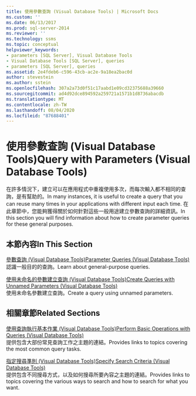 ```yaml
---
title: 使用參數查詢 (Visual Database Tools) | Microsoft Docs
ms.custom: ''
ms.date: 06/13/2017
ms.prod: sql-server-2014
ms.reviewer: ''
ms.technology: ssms
ms.topic: conceptual
helpviewer_keywords:
- parameters [SQL Server], Visual Database Tools
- Visual Database Tools [SQL Server], queries
- parameters [SQL Server], queries
ms.assetid: 2e4fdeb6-c596-43cb-ac2e-9a18ea2bac0d
author: stevestein
ms.author: sstein
ms.openlocfilehash: 307a2a73d0f51c17aabd1e09cd32375688a39660
ms.sourcegitcommit: ad4d92dce894592a259721a1571b1d8736abacdb
ms.translationtype: MT
ms.contentlocale: zh-TW
ms.lasthandoff: 08/04/2020
ms.locfileid: "87688401"
---
```

# <a name="query-with-parameters-visual-database-tools"></a><span data-ttu-id="9a909-102">使用參數查詢 (Visual Database Tools)</span><span class="sxs-lookup"><span data-stu-id="9a909-102">Query with Parameters (Visual Database Tools)</span></span>
  <span data-ttu-id="9a909-103">在許多情況下，建立可以在應用程式中重複使用多次，而每次輸入都不相同的查詢，是有幫助的。</span><span class="sxs-lookup"><span data-stu-id="9a909-103">In many instances, it is useful to create a query that you can reuse many times in your applications with different input each time.</span></span> <span data-ttu-id="9a909-104">在此章節中，您能夠獲得關於如何針對這些一般用途建立參數查詢的詳細資訊。</span><span class="sxs-lookup"><span data-stu-id="9a909-104">In this section you will find information about how to create parameter queries for these general purposes.</span></span>  
  
## <a name="in-this-section"></a><span data-ttu-id="9a909-105">本節內容</span><span class="sxs-lookup"><span data-stu-id="9a909-105">In This Section</span></span>  
 [<span data-ttu-id="9a909-106">參數查詢 &#40;Visual Database Tools&#41;</span><span class="sxs-lookup"><span data-stu-id="9a909-106">Parameter Queries &#40;Visual Database Tools&#41;</span></span>](visual-database-tools.md)  
 <span data-ttu-id="9a909-107">認識一般目的的查詢。</span><span class="sxs-lookup"><span data-stu-id="9a909-107">Learn about general-purpose queries.</span></span>  
  
 [<span data-ttu-id="9a909-108">使用未命名的參數建立查詢 &#40;Visual Database Tools&#41;</span><span class="sxs-lookup"><span data-stu-id="9a909-108">Create Queries with Unnamed Parameters &#40;Visual Database Tools&#41;</span></span>](create-queries-with-unnamed-parameters-visual-database-tools.md)  
 <span data-ttu-id="9a909-109">使用未命名參數建立查詢。</span><span class="sxs-lookup"><span data-stu-id="9a909-109">Create a query using unnamed parameters.</span></span>  
  
## <a name="related-sections"></a><span data-ttu-id="9a909-110">相關章節</span><span class="sxs-lookup"><span data-stu-id="9a909-110">Related Sections</span></span>  
 [<span data-ttu-id="9a909-111">使用查詢執行基本作業 &#40;Visual Database Tools&#41;</span><span class="sxs-lookup"><span data-stu-id="9a909-111">Perform Basic Operations with Queries &#40;Visual Database Tools&#41;</span></span>](perform-basic-operations-with-queries-visual-database-tools.md)  
 <span data-ttu-id="9a909-112">提供包含大部份常見查詢工作之主題的連結。</span><span class="sxs-lookup"><span data-stu-id="9a909-112">Provides links to topics covering the most common query tasks.</span></span>  
  
 [<span data-ttu-id="9a909-113">指定搜尋準則 &#40;Visual Database Tools&#41;</span><span class="sxs-lookup"><span data-stu-id="9a909-113">Specify Search Criteria &#40;Visual Database Tools&#41;</span></span>](specify-search-criteria-visual-database-tools.md)  
 <span data-ttu-id="9a909-114">提供包含不同搜尋方式，以及如何搜尋所要內容之主題的連結。</span><span class="sxs-lookup"><span data-stu-id="9a909-114">Provides links to topics covering the various ways to search and how to search for what you want.</span></span>  
  
  
